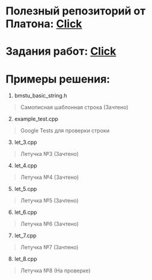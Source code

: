 # Полезный репозиторий от Платона: [Click](https://github.com/plutskiy/Proga)
# Задания работ: [Click](https://disk.yandex.ru/d/GIUrX1R5PdYmcA)
# Примеры решения: 
1. bmstu_basic_string.h
  > Самописная шаблонная строка (Зачтено)
2. example_test.cpp
  > Google Tests для проверки строки
3. let_3.cpp
  > Летучка №3 (Зачтено)
4. let_4.cpp
  > Летучка №4 (Зачтено)
5. let_5.cpp
  > Летучка №5 (Зачтено)
6. let_6.cpp
  > Летучка №6 (Зачтено)
7. let_7.cpp
  > Летучка №7 (Зачтено)
8. let_8.cpp
  > Летучка №8 (На проверке)